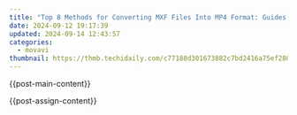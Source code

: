 ```yaml
---
title: "Top 8 Methods for Converting MXF Files Into MP4 Format: Guides for macOS and Windows Users"
date: 2024-09-12 19:17:39
updated: 2024-09-14 12:43:57
categories:
  - movavi
thumbnail: https://thmb.techidaily.com/c77188d301673882c7bd2416a75ef28040661515c1abbd2e8895dbfc72318af4.jpg
---
```


{{post-main-content}}

<ins class="adsbygoogle"
     style="display:block"
     data-ad-format="autorelaxed"
     data-ad-client="ca-pub-7571918770474297"
     data-ad-slot="1223367746"></ins>

{{post-assign-content}}

<ins class="adsbygoogle"
     style="display:block"
     data-ad-client="ca-pub-7571918770474297"
     data-ad-slot="8358498916"
     data-ad-format="auto"
     data-full-width-responsive="true"></ins>
